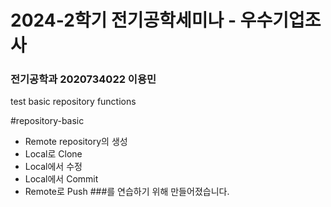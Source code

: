 # 2024-2학기 전기공학세미나 - 우수기업조사
### 전기공학과 2020734022 이용민
test basic repository functions

#repository-basic
* Remote repository의 생성
* Local로 Clone
* Local에서 수정
* Local에서 Commit
* Remote로 Push
###를 연습하기 위해 만들어졌습니다.
